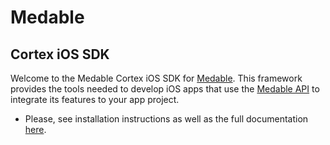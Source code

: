 # Medable
## Cortex iOS SDK

Welcome to the Medable Cortex iOS SDK for [Medable](https://www.medable.com). This framework provides the tools needed to develop iOS apps that use the [Medable API](https://docs.medable.com/) to integrate its features to your app project.

- Please, see installation instructions as well as the full documentation [here](https://docs.medable.com/docs/ios-sdk).
